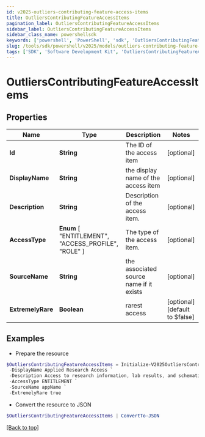 ```yaml
---
id: v2025-outliers-contributing-feature-access-items
title: OutliersContributingFeatureAccessItems
pagination_label: OutliersContributingFeatureAccessItems
sidebar_label: OutliersContributingFeatureAccessItems
sidebar_class_name: powershellsdk
keywords: ['powershell', 'PowerShell', 'sdk', 'OutliersContributingFeatureAccessItems', 'V2025OutliersContributingFeatureAccessItems'] 
slug: /tools/sdk/powershell/v2025/models/outliers-contributing-feature-access-items
tags: ['SDK', 'Software Development Kit', 'OutliersContributingFeatureAccessItems', 'V2025OutliersContributingFeatureAccessItems']
---
```



# OutliersContributingFeatureAccessItems

## Properties

Name | Type | Description | Notes
------------ | ------------- | ------------- | -------------
**Id** | **String** | The ID of the access item | [optional] 
**DisplayName** | **String** | the display name of the access item | [optional] 
**Description** | **String** | Description of the access item. | [optional] 
**AccessType** |  **Enum** [  "ENTITLEMENT",    "ACCESS_PROFILE",    "ROLE" ] | The type of the access item. | [optional] 
**SourceName** | **String** | the associated source name if it exists | [optional] 
**ExtremelyRare** | **Boolean** | rarest access | [optional] [default to $false]

## Examples

- Prepare the resource
```powershell
$OutliersContributingFeatureAccessItems = Initialize-V2025OutliersContributingFeatureAccessItems  -Id 2c938083633d259901633d2623ec0375 `
 -DisplayName Applied Research Access `
 -Description Access to research information, lab results, and schematics `
 -AccessType ENTITLEMENT `
 -SourceName appName `
 -ExtremelyRare true
```

- Convert the resource to JSON
```powershell
$OutliersContributingFeatureAccessItems | ConvertTo-JSON
```


[[Back to top]](#) 

